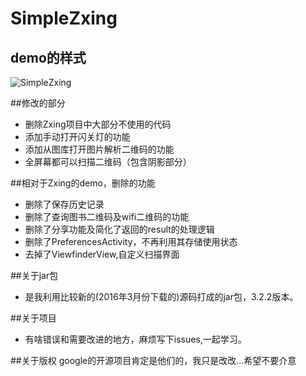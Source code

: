 # SimpleZxing

## demo的样式
 ![SimpleZxing](http://7xsehv.com1.z0.glb.clouddn.com/qr_san_simpleZxingdemo.png)

##修改的部分
* 删除Zxing项目中大部分不使用的代码
* 添加手动打开闪关灯的功能
* 添加从图库打开图片解析二维码的功能
* 全屏幕都可以扫描二维码（包含阴影部分）

##相对于Zxing的demo，删除的功能
* 删除了保存历史记录
* 删除了查询图书二维码及wifi二维码的功能
* 删除了分享功能及简化了返回的result的处理逻辑
* 删除了PreferencesActivity，不再利用其存储使用状态
* 去掉了ViewfinderView,自定义扫描界面

##关于jar包
* 是我利用比较新的(2016年3月份下载的)源码打成的jar包，3.2.2版本。

##关于项目
* 有啥错误和需要改进的地方，麻烦写下issues,一起学习。

##关于版权
google的开源项目肯定是他们的，我只是改改...希望不要介意